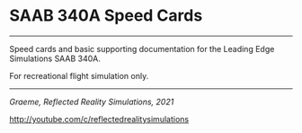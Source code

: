 # SAAB 340A Speed Cards

----
Speed cards and basic supporting documentation for the Leading Edge Simulations SAAB 340A.

For recreational flight simulation only. 

----

*Graeme, Reflected Reality Simulations, 2021*

http://youtube.com/c/reflectedrealitysimulations
